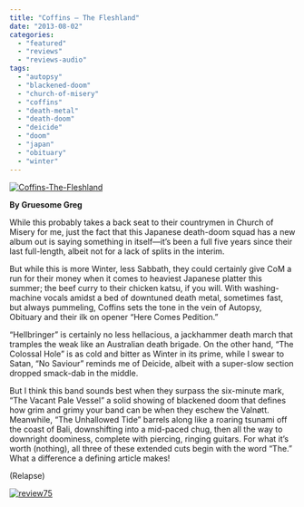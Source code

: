 ```yaml
---
title: "Coffins – The Fleshland"
date: "2013-08-02"
categories: 
  - "featured"
  - "reviews"
  - "reviews-audio"
tags: 
  - "autopsy"
  - "blackened-doom"
  - "church-of-misery"
  - "coffins"
  - "death-metal"
  - "death-doom"
  - "deicide"
  - "doom"
  - "japan"
  - "obituary"
  - "winter"
---
```


[![Coffins-The-Fleshland](http://www.hellbound.ca/wp-content/uploads/2013/08/Coffins-The-Fleshland.jpg)](http://www.hellbound.ca/wp-content/uploads/2013/08/Coffins-The-Fleshland.jpg)

**By Gruesome Greg**

While this probably takes a back seat to their countrymen in Church of Misery for me, just the fact that this Japanese death-doom squad has a new album out is saying something in itself—it’s been a full five years since their last full-length, albeit not for a lack of splits in the interim.

But while this is more Winter, less Sabbath, they could certainly give CoM a run for their money when it comes to heaviest Japanese platter this summer; the beef curry to their chicken katsu, if you will. With washing-machine vocals amidst a bed of downtuned death metal, sometimes fast, but always pummeling, Coffins sets the tone in the vein of Autopsy, Obituary and their ilk on opener “Here Comes Pedition.”

“Hellbringer” is certainly no less hellacious, a jackhammer death march that tramples the weak like an Australian death brigade. On the other hand, “The Colossal Hole” is as cold and bitter as Winter in its prime, while I swear to Satan, “No Saviour” reminds me of Deicide, albeit with a super-slow section dropped smack-dab in the middle.

But I think this band sounds best when they surpass the six-minute mark, “The Vacant Pale Vessel” a solid showing of blackened doom that defines how grim and grimy your band can be when they eschew the Valnøtt. Meanwhile, “The Unhallowed Tide” barrels along like a roaring tsunami off the coast of Bali, downshifting into a mid-paced chug, then all the way to downright doominess, complete with piercing, ringing guitars. For what it’s worth (nothing), all three of these extended cuts begin with the word “The.” What a difference a defining article makes!

(Relapse)

[![review75](http://www.hellbound.ca/wp-content/uploads/2009/09/review75.png)](http://www.hellbound.ca/wp-content/uploads/2009/09/review75.png)
